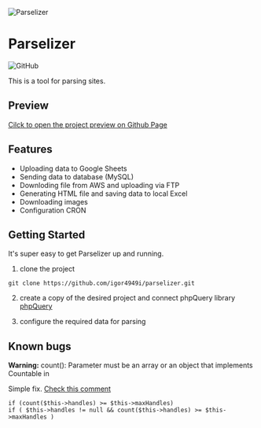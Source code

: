 ![Parselizer](https://res.cloudinary.com/user123123/image/upload/v1653928724/parselizer-logo-github_zujb0n.png)

# Parselizer

![GitHub](https://img.shields.io/github/license/hasinhayder/hydra?label=License&style=flat-square)

This is a tool for parsing sites.

## Preview

[Cilck to open the project preview on Github Page](https://igor4949i.github.io/parselizer/)

## Features
- Uploading data to Google Sheets
- Sending data to database (MySQL)
- Downloding file from AWS and uploading via FTP
- Generating HTML file and saving data to local Excel
- Downloading images
- Configuration CRON

## Getting Started

It's super easy to get Parselizer up and running.

1. clone the project

```shell
git clone https://github.com/igor4949i/parselizer.git
```

2. create a copy of the desired project and connect phpQuery library
[phpQuery](https://code.google.com/archive/p/phpquery/)

3. configure the required data for parsing

## Known bugs


**Warning:** count(): Parameter must be an array or an object that implements Countable in 

Simple fix.
[Check this comment](https://github.com/guzzle/guzzle/issues/1973#issuecomment-396278571)

```shell
if (count($this->handles) >= $this->maxHandles)
if ( $this->handles != null && count($this->handles) >= $this->maxHandles )
```